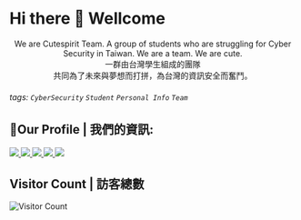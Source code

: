 # Hi there 👋 Wellcome
<p align="center">We are Cutespirit Team. A group of students who are struggling for Cyber Security in Taiwan. We are a team. We are cute.<br>
一群由台灣學生組成的團隊<br>
共同為了未來與夢想而打拼，為台灣的資訊安全而奮鬥。</p>

###### tags:  `CyberSecurity` `Student` `Personal Info` `Team`

## 🤝Our Profile | 我們的資訊:
<a target="_blank" title="靈萌團隊YouTube" href="https://www.youtube.com/channel/UCUieRdpiGE22tbbFlcqN-rQ">
	<img src="https://img.shields.io/static/v1?style=for-the-badge&message=YouTube&color=FF0000&logo=YouTube&logoColor=FFFFFF&label=" />
</a>
<a target="_blank" title="靈萌團隊Faccebook" href="https://www.facebook.com/cutespirit05428">
	<img src="https://img.shields.io/static/v1?style=for-the-badge&message=Facebook&color=1877F2&logo=Facebook&logoColor=FFFFFF&label=" />
</a>
</a>
<a target="_blank" title="靈萌團隊官網" href="https://team.tershi.com">
	<img src="https://img.shields.io/static/v1?style=for-the-badge&message=%E9%9D%88%E8%90%8C%E5%9C%98%E9%9A%8A%E5%AE%98%E7%B6%B2&color=00ffff&logoColor=FFFFFF&label=" />
</a>
</a>
<a target="_blank" title="靈萌團隊Github" href="https://github.com/Cutespirit-Team">
	<img src="https://img.shields.io/static/v1?style=for-the-badge&message=GitHub&color=181717&logo=GitHub&logoColor=FFFFFF&label=" />
</a>
<a target="_blank" title="靈萌團隊Telegram" href="https://t.me/+hSJlmB7kQMczMWJl">
	<img src="https://img.shields.io/static/v1?style=for-the-badge&message=Telegram&color=26A5E4&logo=Telegram&logoColor=FFFFFF&label=" />
</a>

## Visitor Count | 訪客總數
<!--![Visitor Count](https://profile-counter.glitch.me/mmm25002500/count.svg)-->
![Visitor Count](https://count.getloli.com/get/@Cutespirit-Team?theme=rule34)